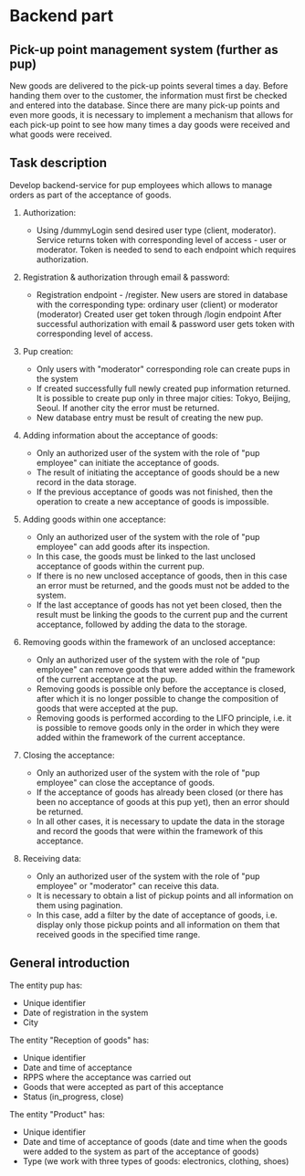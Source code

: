 # Backend part

## Pick-up point management system (further as pup)

New goods are delivered to the pick-up points several times a day. Before handing them over to the customer, the information must first be checked and entered into the database. Since there are many pick-up points and even more goods, it is necessary to implement a mechanism that allows for each pick-up point to see how many times a day goods were received and what goods were received.

## Task description

Develop backend-service for pup employees which allows to manage orders as part of the acceptance of goods.

1. Authorization:
   * Using /dummyLogin send desired user type (client, moderator).
     Service returns token with corresponding level of access - user or moderator.
     Token is needed to send to each endpoint which requires authorization.

2. Registration & authorization through email & password:
   * Registration endpoint - /register.
   New users are stored in database with the corresponding type: ordinary user (client) or moderator (moderator)
   Created user get token through /login endpoint
   After successful authorization with email & password user gets token with corresponding level of access.

3. Pup creation:
   * Only users with "moderator" corresponding role can create pups in the system
   * If created successfully full newly created pup information returned. It is possible to create pup only in three major cities: Tokyo, Beijing, Seoul. If another city the error must be returned.
   * New database entry must be result of creating the new pup.

4. Adding information about the acceptance of goods:
   * Only an authorized user of the system with the role of "pup employee" can initiate the acceptance of goods.
   * The result of initiating the acceptance of goods should be a new record in the data storage.
   * If the previous acceptance of goods was not finished, then the operation to create a new acceptance of goods is impossible.

5. Adding goods within one acceptance:
   * Only an authorized user of the system with the role of "pup employee" can add goods after its inspection.
   * In this case, the goods must be linked to the last unclosed acceptance of goods within the current pup.
   * If there is no new unclosed acceptance of goods, then in this case an error must be returned, and the goods must not be added to the system.
   * If the last acceptance of goods has not yet been closed, then the result must be linking the goods to the current pup and the current acceptance, followed by adding the data to the storage.

6. Removing goods within the framework of an unclosed acceptance:
   * Only an authorized user of the system with the role of "pup employee" can remove goods that were added within the framework of the current acceptance at the pup.
   * Removing goods is possible only before the acceptance is closed, after which it is no longer possible to change the composition of goods that were accepted at the pup.
   * Removing goods is performed according to the LIFO principle, i.e. it is possible to remove goods only in the order in which they were added within the framework of the current acceptance.

7. Closing the acceptance:
   * Only an authorized user of the system with the role of "pup employee" can close the acceptance of goods.
   * If the acceptance of goods has already been closed (or there has been no acceptance of goods at this pup yet), then an error should be returned.
   * In all other cases, it is necessary to update the data in the storage and record the goods that were within the framework of this acceptance.

8. Receiving data:
   * Only an authorized user of the system with the role of "pup employee" or "moderator" can receive this data.
   * It is necessary to obtain a list of pickup points and all information on them using pagination.
   * In this case, add a filter by the date of acceptance of goods, i.e. display only those pickup points and all information on them that received goods in the specified time range.

## General introduction

The entity pup has:
   * Unique identifier
   * Date of registration in the system
   * City

The entity "Reception of goods" has:
   * Unique identifier
   * Date and time of acceptance
   * RPPS where the acceptance was carried out
   * Goods that were accepted as part of this acceptance
   * Status (in_progress, close)

The entity "Product" has:
  * Unique identifier
  * Date and time of acceptance of goods (date and time when the goods were added to the system as part of the acceptance of goods)
  * Type (we work with three types of goods: electronics, clothing, shoes)